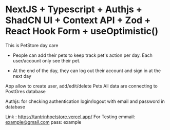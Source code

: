 # NextJS + Typescript + Authjs + ShadCN UI + Context API + Zod + React Hook Form + useOptimistic()

This is PetStore day care

- People can add their pets to keep track pet's action per day. Each user/account only see their pet.

- At the end of the day, they can log out their account and sign in at the next day

App allow to create user, add/edit/delete Pets
All data are connecting to PostGres database

Authjs: for checking authentication login/logout with email and password in database

Link : https://tantrinhpetstore.vercel.app/ 
For Testing
emmail: example@gmail.com
pass: example

